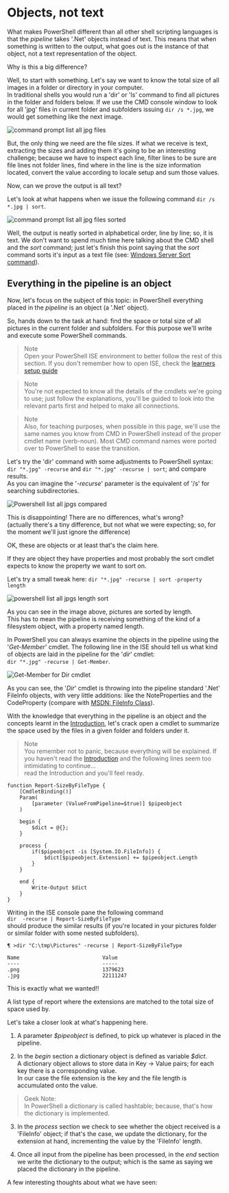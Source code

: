 # Objects, not text

What makes PowerShell different than all other shell scripting languages is that
the *pipeline* takes '.Net' objects instead of text. This means that when
something is written to the output, what goes out is the instance of that object,
not a text representation of the object.

Why is this a big difference?

Well, to start with something. Let's say we want to know the total size of all
images in a folder or directory in your computer.  
In traditional shells you would run a 'dir' or 'ls' command to find all
pictures in the folder and folders below. If we use the CMD console window to
look for all 'jpg' files in current folder and subfolders issuing `dir /s *.jpg`,
we would get something like the next image.

![command prompt list all jpg files](img/command-prompt-list-all-jpgs.png)

But, the only thing we need are the file sizes. If what we receive is text,
extracting the sizes and adding them it's going to be an interesting challenge;
because we have to inspect each line, filter lines to be sure are file lines not
folder lines, find where in the line is the size information located, convert
the value according to locale setup and sum those values.

Now, can we prove the output is all text?

Let's look at what happens when we issue the following command
`dir /s *.jpg | sort`.

![command prompt list all jpg files sorted](img/command-prompt-list-all-jpgs-sorted.png)

Well, the output is neatly sorted in alphabetical order, line by line; so, it is
text. We don't want to spend much time here talking about the CMD shell and the
*sort* command; just let's finish this point saying that the *sort* command
sorts it's input as a text file (see:
[Windows Server Sort command](https://technet.microsoft.com/en-us/library/cc771264.aspx)).

## Everything in the pipeline is an object

Now, let's focus on the subject of this topic: in PowerShell everything placed
in the *pipeline* is an object (a '.Net' object).

So, hands down to the task at hand: find the space or total size of all pictures
in the current folder and subfolders. For this purpose we'll write and execute
some PowerShell commands.

> Note  
> Open your PowerShell ISE environment to better follow the rest of this section.
>If you don't remember how to open ISE, check the [learners setup guide](basic-setup.md)

>Note  
>You're not expected to know all the details of the cmdlets we're going to use;
>just follow the explanations, you'll be guided to look into the relevant parts
>first and helped to make all connections.  

>Note  
>Also, for teaching purposes, when possible in this page, we'll use the same
>names you know from CMD in PowerShell instead of the proper cmdlet name
>(verb-noun). Most CMD command names were ported over to PowerShell to ease the
>transition.

Let's try the 'dir' command with some adjustments to PowerShell syntax:  
`dir "*.jpg" -recurse` and `dir "*.jpg" -recurse | sort`; and compare results.  
As you can imagine the '*-recurse*' parameter is the equivalent of '/s' for
searching subdirectories.

![Powershell list all jpgs compared](img/Powershell-list-all-jpgs-compared.png)

This is disappointing! There are no differences, what's wrong?  
(actually there's a tiny difference, but not what we were expecting; so, for the
moment we'll just ignore the difference)

OK, these are objects or at least that's the claim here.

If they are object they have properties and most probably the sort cmdlet
expects to know the property we want to sort on.  

Let's try a small tweak here: `dir "*.jpg" -recurse | sort -property length`

![powershell list all jpgs length sort](img/powershell-list-all-jpgs-length-sort.png)

As you can see in the image above, pictures are sorted by length.  
This has to mean the pipeline is receiving something of the kind of a filesystem
object, with a property named length.

In PowerShell you can always examine the objects in the pipeline using the
'*Get-Member*' cmdlet. The following line in the ISE should tell us what kind of
objects are laid in the pipeline for the '*dir*' cmdlet:  
`dir "*.jpg" -recurse | Get-Member`.

![Get-Member for Dir cmdlet](img/Get-Member-for-Dir-cmdlet.png)

As you can see, the '*Dir*' cmdlet is throwing into the pipeline standard '.Net'
FileInfo objects, with very little additions: like the NoteProperties and the
CodeProperty (compare with [MSDN: FileInfo Class](https://msdn.microsoft.com/en-us/library/system.io.fileinfo.aspx)).

With the knowledge that everything in the pipeline is an object and the concepts
learnt in the [Introduction](fundamental-introduction.md), let's crack open a
cmdlet to summarize the space used by the files in a given folder and folders
under it.

>Note   
>You remember not to panic, because everything will be explained.
>If you haven't read the [Introduction](fundamental-introduction.md) and the
>following lines seem too intimidating to continue...  
>read the Introduction and you'll feel ready.

```
function Report-SizeByFileType {
    [CmdletBinding()]
    Param(
        [parameter (ValueFromPipeline=$true)] $pipeobject
    )

    begin {
        $dict = @{};
    }

    process {
        if($pipeobject -is [System.IO.FileInfo]) {
            $dict[$pipeobject.Extension] += $pipeobject.Length
        }
    }

    end {
        Write-Output $dict
    }
}
```

Writing in the ISE console pane the following command  
`dir  -recurse | Report-SizeByFileType`  
should produce the similar results (if you're located in your pictures folder or
similar folder with some nested subfolders).

```
¶ >dir "C:\tmp\Pictures" -recurse | Report-SizeByFileType

Name                           Value                                                     
----                           -----                                                     
.png                           1379623                                                   
.jpg                           22111247                                                  

```

This is exactly what we wanted!!

A list type of report where the extensions are matched to the total size of space used by.

Let's take a closer look at what's happening here.

1.  A parameter *$pipeobject* is defined, to pick up whatever is placed in the
pipeline.

2.  In the *begin* section a dictionary object is defined as variable *$dict*.  
A dictionary object allows to store data in Key -> Value pairs; for each key
there is a corresponding value.  
In our case the file extension is the key and the file length is accumulated
onto the value.  
>Geek Note:  
In PowerShell a dictionary is called hashtable; because, that's how the
dictionary is implemented.  

3.  In the *process* section we check to see whether the object received is a
'FileInfo' object; if that's the case, we update the dictionary, for the
extension at hand, incrementing the value by the 'FileInfo' length.

4.  Once all input from the pipeline has been processed, in the *end* section we
write the dictionary to the output; which is the same as saying we placed the
dictionary in the pipeline.

A few interesting thoughts about what we have seen:
